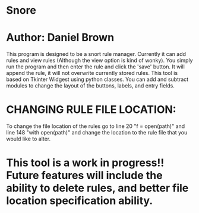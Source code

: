 # Snore
# Author: Daniel Brown
This program is designed to be a snort rule manager. Currently it can add rules and view rules (Although the view option is kind of wonky).
You simply run the program and then enter the rule and click the 'save' button. It will append the rule, it will not overwrite currently
stored rules. 
This tool is based on Tkinter Widgest using python classes. You can add and subtract modules to change the layout of the buttons, labels, and entry fields.

# CHANGING RULE FILE LOCATION:
To change the file location of the rules go to line 20 "f = open(path)" and line 148 "with open(path)"  and change the location to the rule file that you would like to alter.

# This tool is a work in progress!! Future features will include the ability to delete rules, and better file location specification ability.

